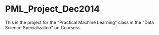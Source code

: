 PML_Project_Dec2014
===================
This is the project for the "Practical Machine Learning" class in the "Data Science Specialization" on Coursera.
